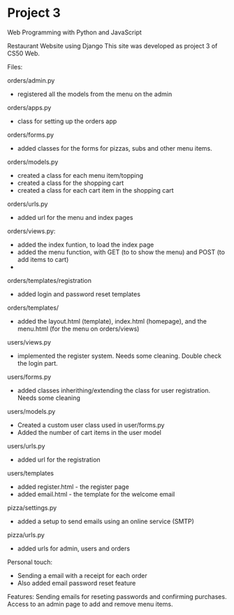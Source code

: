 # Project 3

Web Programming with Python and JavaScript

Restaurant Website using Django
This site was developed as project 3 of CS50 Web.

Files:

orders/admin.py
- registered all the models from the menu on the admin

orders/apps.py
- class for setting up the orders app

orders/forms.py
- added classes for the forms for pizzas, subs and other menu items.

orders/models.py
- created a class for each menu item/topping
- created a class for the shopping cart
- created a class for each cart item in the shopping cart

orders/urls.py
- added url for the menu and index pages

orders/views.py:
- added the index funtion, to load the index page
- added the menu function, with GET (to to show the menu) and POST (to add items to cart)
-

orders/templates/registration
- added login and password reset templates

orders/templates/
- added the layout.html (template), index.html (homepage), and the menu.html (for the menu on orders/views)

users/views.py
- implemented the register system. Needs some cleaning. Double check the login part.

users/forms.py
- added classes inherithing/extending the class for user registration. Needs some cleaning

users/models.py
- Created a custom user class used in user/forms.py
- Added the number of cart items in the user model

users/urls.py
- added url for the registration

users/templates
- added register.html - the register page
- added email.html - the template for the welcome email

pizza/settings.py
- added a setup to send emails using an online service (SMTP)

pizza/urls.py
- added urls for admin, users and orders

Personal touch:
- Sending a email with a receipt for each order
- Also added email password reset feature


Features:
Sending emails for reseting passwords and confirming purchases.
Access to an admin page to add and remove menu items.

